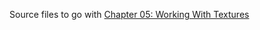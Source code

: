 Source files to go with [Chapter 05: Working With Textures](https://aristurtle.net/tutorials/building_2d_games/05_working_with_textures/)